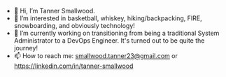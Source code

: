 - 👋 Hi, I’m Tanner Smallwood.
- 👀 I’m interested in basketball, whiskey, hiking/backpacking, FIRE, snowboarding, and obviously technology!
- 🌱 I’m currently working on transitioning from being a traditional System Administrator to a DevOps Engineer. It's turned out to be quite the journey!
- 📫 How to reach me: smallwood.tanner23@gmail.com or https://linkedin.com/in/tanner-smallwood

<!---
tsmallwood23/tsmallwood23 is a ✨ special ✨ repository because its `README.md` (this file) appears on your GitHub profile.
You can click the Preview link to take a look at your changes.
--->
